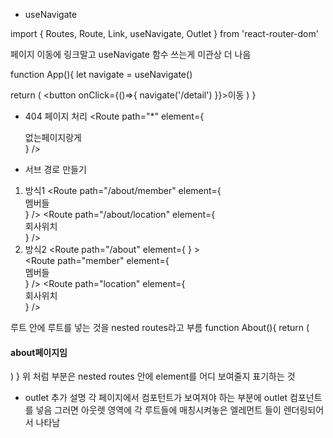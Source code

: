 * useNavigate

import { Routes, Route, Link, useNavigate, Outlet } from 'react-router-dom'

페이지 이동에 링크말고 useNavigate 함수 쓰는게 미관상 더 나음

function App(){
  let navigate = useNavigate()
  
  return (
    <button onClick={()=>{ navigate('/detail') }}>이동</button>
  )
}

- 404 페이지 처리
 <Route path="*" element={ <div>없는페이지랑게</div> } />

- 서브 경로 만들기
1) 방식1
<Route path="/about/member" element={ <div>멤버들</div> } />
<Route path="/about/location" element={ <div>회사위치</div> } />
2) 방식2
<Route path="/about" element={ <About/> } >  
  <Route path="member" element={ <div>멤버들</div> } />
  <Route path="location" element={ <div>회사위치</div> } />
</Route>
루트 안에 루트를 넣는 것을 nested routes라고 부름
function About(){
  return (
    <div>
      <h4>about페이지임</h4>
      <Outlet></Outlet>
    </div>
  )
}
위 처럼 <Outlet>부분은 nested routes 안에 element를 어디 보여줄지 표기하는 것

* outlet 추가 설명
각 페이지에서 컴포턴트가 보여져야 하는 부분에 outlet 컴포넌트를 넣음 그러면 아웃렛 영역에 각 루트들에 매칭시켜놓은 엘레먼트 들이 렌더링되어서 나타남
